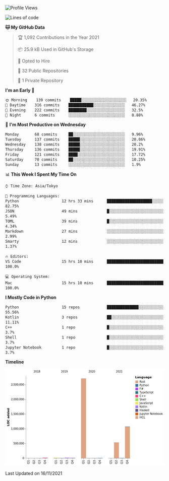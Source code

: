 <!--START_SECTION:waka-->
![Profile Views](http://img.shields.io/badge/Profile%20Views-0-blue)

![Lines of code](https://img.shields.io/badge/From%20Hello%20World%20I%27ve%20Written-4.4%20million%20lines%20of%20code-blue)

**🐱 My GitHub Data** 

> 🏆 1,092 Contributions in the Year 2021
 > 
> 📦 25.9 kB Used in GitHub's Storage 
 > 
> 💼 Opted to Hire
 > 
> 📜 32 Public Repositories 
 > 
> 🔑 1 Private Repository 
 > 
**I'm an Early 🐤** 

```text
🌞 Morning    139 commits    █████░░░░░░░░░░░░░░░░░░░░   20.35% 
🌆 Daytime    316 commits    ███████████░░░░░░░░░░░░░░   46.27% 
🌃 Evening    222 commits    ████████░░░░░░░░░░░░░░░░░   32.5% 
🌙 Night      6 commits      ░░░░░░░░░░░░░░░░░░░░░░░░░   0.88%

```
📅 **I'm Most Productive on Wednesday** 

```text
Monday       68 commits     ██░░░░░░░░░░░░░░░░░░░░░░░   9.96% 
Tuesday      137 commits    █████░░░░░░░░░░░░░░░░░░░░   20.06% 
Wednesday    138 commits    █████░░░░░░░░░░░░░░░░░░░░   20.2% 
Thursday     136 commits    █████░░░░░░░░░░░░░░░░░░░░   19.91% 
Friday       121 commits    ████░░░░░░░░░░░░░░░░░░░░░   17.72% 
Saturday     70 commits     ██░░░░░░░░░░░░░░░░░░░░░░░   10.25% 
Sunday       13 commits     ░░░░░░░░░░░░░░░░░░░░░░░░░   1.9%

```


📊 **This Week I Spent My Time On** 

```text
⌚︎ Time Zone: Asia/Tokyo

💬 Programming Languages: 
Python                   12 hrs 33 mins      ████████████████████░░░░░   82.75% 
JSON                     49 mins             █░░░░░░░░░░░░░░░░░░░░░░░░   5.49% 
TOML                     39 mins             █░░░░░░░░░░░░░░░░░░░░░░░░   4.34% 
Markdown                 27 mins             ░░░░░░░░░░░░░░░░░░░░░░░░░   2.99% 
Smarty                   12 mins             ░░░░░░░░░░░░░░░░░░░░░░░░░   1.37%

🔥 Editors: 
VS Code                  15 hrs 10 mins      █████████████████████████   100.0%

💻 Operating System: 
Mac                      15 hrs 10 mins      █████████████████████████   100.0%

```

**I Mostly Code in Python** 

```text
Python                   15 repos            ██████████████░░░░░░░░░░░   55.56% 
Kotlin                   3 repos             ██░░░░░░░░░░░░░░░░░░░░░░░   11.11% 
C++                      1 repo              █░░░░░░░░░░░░░░░░░░░░░░░░   3.7% 
Shell                    1 repo              █░░░░░░░░░░░░░░░░░░░░░░░░   3.7% 
Jupyter Notebook         1 repo              █░░░░░░░░░░░░░░░░░░░░░░░░   3.7%

```


**Timeline**

![Chart not found](https://raw.githubusercontent.com/kitagawa-hr/kitagawa-hr/main/charts/bar_graph.png) 


 Last Updated on 16/11/2021
<!--END_SECTION:waka-->
